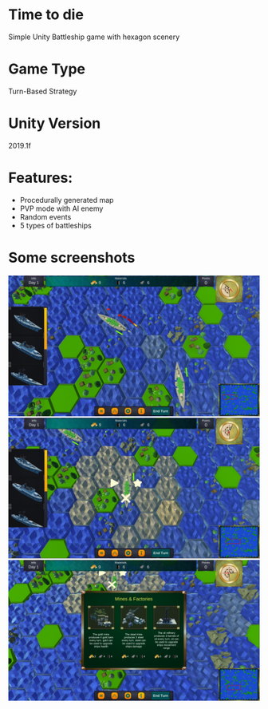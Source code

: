 # Time to die
Simple Unity Battleship game with hexagon scenery

# Game Type
Turn-Based Strategy

# Unity Version
2019.1f

# Features:
- Procedurally generated map
- PVP mode with AI enemy
- Random events
- 5 types of battleships

# Some screenshots
![Alt text](/Media/1.jpg?raw=true)
![Alt text](/Media/2.jpg?raw=true)
![Alt text](/Media/3.jpg?raw=true)
